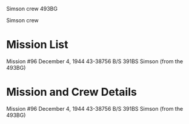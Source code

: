 





Simson crew 493BG






 




Simson crew

# Mission List

Mission #96 December 4, 1944 43-38756 B/S 391BS
Simson (from the 493BG)

# Mission and Crew Details

Mission #96 December 4, 1944 43-38756 B/S 391BS
Simson (from the 493BG)





